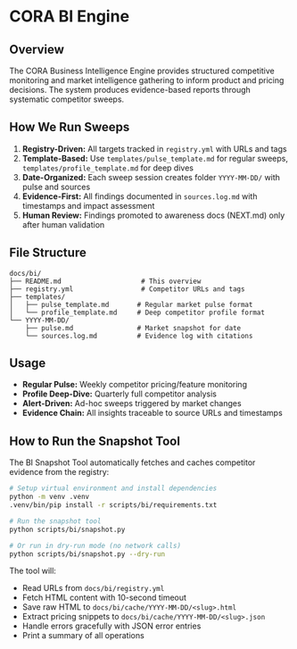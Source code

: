 # CORA BI Engine

## Overview

The CORA Business Intelligence Engine provides structured competitive monitoring and market intelligence gathering to inform product and pricing decisions. The system produces evidence-based reports through systematic competitor sweeps.

## How We Run Sweeps

1. **Registry-Driven:** All targets tracked in `registry.yml` with URLs and tags
2. **Template-Based:** Use `templates/pulse_template.md` for regular sweeps, `templates/profile_template.md` for deep dives
3. **Date-Organized:** Each sweep session creates folder `YYYY-MM-DD/` with pulse and sources
4. **Evidence-First:** All findings documented in `sources.log.md` with timestamps and impact assessment
5. **Human Review:** Findings promoted to awareness docs (NEXT.md) only after human validation

## File Structure

```
docs/bi/
├── README.md                    # This overview
├── registry.yml                 # Competitor URLs and tags
├── templates/
│   ├── pulse_template.md       # Regular market pulse format
│   └── profile_template.md     # Deep competitor profile format
└── YYYY-MM-DD/
    ├── pulse.md                # Market snapshot for date
    └── sources.log.md          # Evidence log with citations
```

## Usage

- **Regular Pulse:** Weekly competitor pricing/feature monitoring
- **Profile Deep-Dive:** Quarterly full competitor analysis
- **Alert-Driven:** Ad-hoc sweeps triggered by market changes
- **Evidence Chain:** All insights traceable to source URLs and timestamps

## How to Run the Snapshot Tool

The BI Snapshot Tool automatically fetches and caches competitor evidence from the registry:

```bash
# Setup virtual environment and install dependencies
python -m venv .venv
.venv/bin/pip install -r scripts/bi/requirements.txt

# Run the snapshot tool
python scripts/bi/snapshot.py

# Or run in dry-run mode (no network calls)
python scripts/bi/snapshot.py --dry-run
```

The tool will:
- Read URLs from `docs/bi/registry.yml`
- Fetch HTML content with 10-second timeout
- Save raw HTML to `docs/bi/cache/YYYY-MM-DD/<slug>.html`
- Extract pricing snippets to `docs/bi/cache/YYYY-MM-DD/<slug>.json`
- Handle errors gracefully with JSON error entries
- Print a summary of all operations